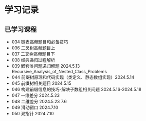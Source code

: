 # 学习记录

## 已学习课程

- 034 链表高频题目和必备技巧
- 036 二叉树高频题目上
- 037 二叉树高频题目下
- 038 经典递归过程解析
- 039 嵌套类问题递归解题 2024.5.13 Recursive_Analysis_of_Nested_Class_Problems
- 044 前缀树原理和代码实现（类定义、静态数组实现）2024.5.14
- 045 前缀树相关题目 2024.5.15
- 046 构建前缀信息的技巧-解决子数组相关问题 2024.5.16-2024.5.18
- 047 一维差分 2024.5.23
- 048 二维差分 2024.5.23 7.6
- 049 滑动窗口 2024.7.10
- 050 双指针 2024.7.10